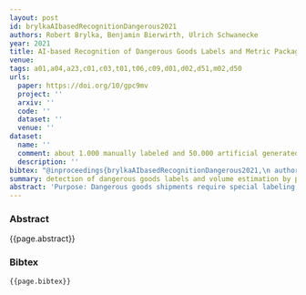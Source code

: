 ```yaml
---
layout: post
id: brylkaAIbasedRecognitionDangerous2021
authors: Robert Brylka, Benjamin Bierwirth, Ulrich Schwanecke
year: 2021
title: AI-based Recognition of Dangerous Goods Labels and Metric Package Features
venue:
tags: a01,a04,a23,c01,c03,t01,t06,c09,d01,d02,d51,m02,d50
urls:
  paper: https://doi.org/10/gpc9mv
  project: ''
  arxiv: ''
  code: ''
  dataset: ''
  venue: ''
dataset:
  name: ''
  comment: about 1.000 manually labeled and 50.000 artificial generated images for label detection; alidation dataset is created by manually labeling 2,260 images with a total of 5,820 labels; Automatically annotate 150 pallets with parcels that are always brown boxes and have 10 different dimensions for pointcloud segmentation
  description: ''
bibtex: "@inproceedings{brylkaAIbasedRecognitionDangerous2021,\n author = {Brylka, Robert and Bierwirth, Benjamin and Schwanecke, Ulrich},\n date = {2021-12-01},\n doi = {10/gpc9mv},\n eventtitle = {Hamburg {{International Conference}} of {{Logistics}} ({{HICL}}) 2021},\n isbn = {978-3-7549-2770-0},\n issn = {2365-5070},\n langid = {english},\n pages = {245--272},\n publisher = {{epubli}},\n title = {{{AI-based}} Recognition of Dangerous Goods Labels and Metric Package Features},\n url = {https://tore.tuhh.de/handle/11420/11170},\n urldate = {2022-02-07}\n}\n"
summary: detection of dangerous goods labels and volume estimation by pointcloud segmentation
abstract: 'Purpose: Dangerous goods shipments require special labeling, which has to be checked manually every time a shipment is handed over in the supply chain. We describe an AI-based detection methodology to automate the recognition of dangerous goods labels and other shipment features (such as single piece volume detection).  Methodology: We use five industry RGB cameras and three AZURE RGBD cameras to generate images from shipments passing through a gate. The images are processed based on the YOLO detector to identify and separate dangerous goods labels and barcodes. We trained YOLO for our particular problem with about 1.000 manually labeled and 50.000 artificial generated images.  Findings: While dangerous goods labels detection was successfully validated in a laboratory environment and a warehouse, volume detection for single pieces consolidated on a pallet could be conceptualized. The system shows a high detection rate combined with fast processing, where the addition of computer-generated training images significantly improves the recognition rate for complex backgrounds.  Originality: Parallel detection of multiple package features (volume, barcode, dangerous goods labels) of multiple pieces consolidated on a pallet is not available yet. Our solution processes a shipment faster and more accurately than existing single-piece solutions without restrictions to the material flow.'
---
```


### Abstract

{{page.abstract}}

### Bibtex

```
{{page.bibtex}}
```
